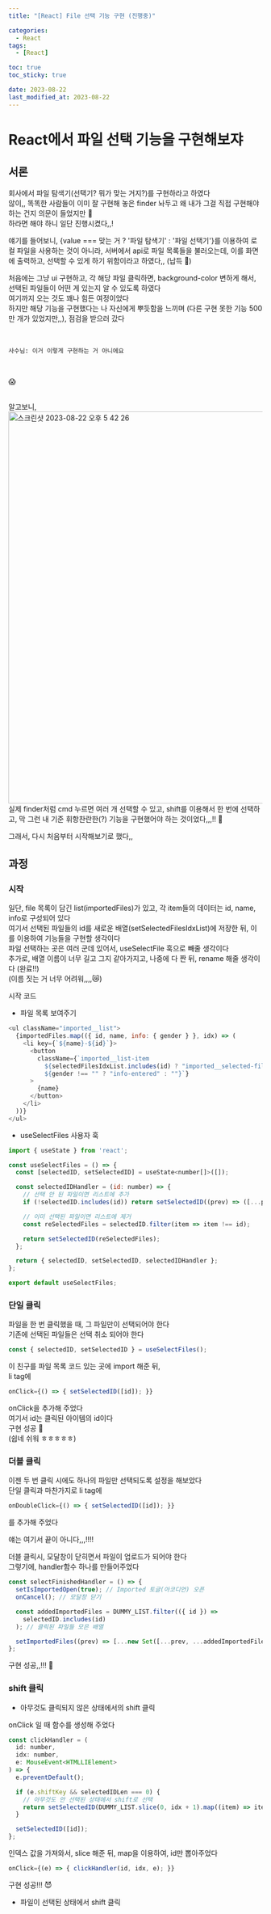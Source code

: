 ```yaml
---
title: "[React] File 선택 기능 구현 (진행중)"

categories:
  - React
tags:
  - [React]

toc: true
toc_sticky: true

date: 2023-08-22
last_modified_at: 2023-08-22
---
```


# React에서 파일 선택 기능을 구현해보쟈

## 서론

회사에서 파일 탐색기(선택기? 뭐가 맞는 거지?)를 구현하라고 하였다  
않이,, 똑똑한 사람들이 이미 잘 구현해 놓은 finder 놔두고 왜 내가 그걸 직접 구현해야 하는 건지 의문이 들었지만 🫨  
하라면 해야 하니 일단 진행시켰다,,!

얘기를 들어보니, {value === 맞는 거 ? '파일 탐색기' : '파일 선택기'}를 이용하여 로컬 파일을 사용하는 것이 아니라, 서버에서 api로 파일 목록들을 불러오는데, 이를 화면에 출력하고, 선택할 수 있게 하기 위함이라고 하였다,, (납득 🤔)

처음에는 그냥 ui 구현하고, 각 해당 파일 클릭하면, background-color 변하게 해서, 선택된 파일들이 어떤 게 있는지 알 수 있도록 하였다  
여기까지 오는 것도 꽤나 힘든 여정이었다  
하지만 해당 기능을 구현했다는 나 자신에게 뿌듯함을 느끼며 (다른 구현 못한 기능 500만 개가 있었지만,,), 점검을 받으러 갔다

<br />

`사수님: 이거 이렇게 구현하는 거 아니에요`

<br />

😱  
<br />

알고보니,  
<img width="776" alt="스크린샷 2023-08-22 오후 5 42 26" src="https://github.com/eonseok-jeon/test_electron-vite/assets/121864459/9e97f9ac-1b94-493e-9bef-e24ba5c2288d">  
실제 finder처럼 cmd 누르면 여러 개 선택할 수 있고, shift를 이용해서 한 번에 선택하고, 막 그런 내 기준 휘항찬란한(?) 기능을 구현했어야 하는 것이었다,,,!! 🫠

그래서, 다시 처음부터 시작해보기로 했다,,

## 과정

### 시작

일단, file 목록이 담긴 list(importedFiles)가 있고, 각 item들의 데이터는 id, name, info로 구성되어 있다  
여기서 선택된 파일들의 id를 새로운 배열(setSelectedFilesIdxList)에 저장한 뒤, 이를 이용하여 기능들을 구현할 생각이다  
파일 선택하는 곳은 여러 군데 있어서, useSelectFile 훅으로 빼줄 생각이다  
추가로, 배열 이름이 너무 길고 그지 같아가지고, 나중에 다 짠 뒤, rename 해줄 생각이다 (완료!!)  
(이름 짓는 거 너무 어려워,,,,😿)

시작 코드

- 파일 목록 보여주기

```javascript
<ul className="imported__list">
  {importedFiles.map(({ id, name, info: { gender } }, idx) => (
    <li key={`${name}-${id}`}>
      <button
        className={`imported__list-item 
          ${selectedFilesIdxList.includes(id) ? "imported__selected-file" : ""} 
          ${gender !== "" ? "info-entered" : ""}`}
      >
        {name}
      </button>
    </li>
  ))}
</ul>
```

- useSelectFiles 사용자 훅

```javascript
import { useState } from 'react';

const useSelectFiles = () => {
  const [selectedID, setSelectedID] = useState<number[]>([]);

  const selectedIDHandler = (id: number) => {
    // 선택 안 된 파일이면 리스트에 추가
    if (!selectedID.includes(id)) return setSelectedID((prev) => ([...prev, id]));

    // 이미 선택된 파일이면 리스트에 제거
    const reSelectedFiles = selectedID.filter(item => item !== id);

    return setSelectedID(reSelectedFiles);
  };

  return { selectedID, setSelectedID, selectedIDHandler };
};

export default useSelectFiles;
```

### 단일 클릭

파일을 한 번 클릭했을 때, 그 파일만이 선택되어야 한다  
기존에 선택된 파일들은 선택 취소 되어야 한다

```javascript
const { selectedID, setSelectedID } = useSelectFiles();
```

이 친구를 파일 목록 코드 있는 곳에 import 해준 뒤,  
li tag에

```javascript
onClick={() => { setSelectedID([id]); }}
```

onClick을 추가해 주었다  
여기서 id는 클릭된 아이템의 id이다  
구현 성공 👻  
(쉽네 쉬워 ㅎㅎㅎㅎㅎ)

### 더블 클릭

이젠 두 번 클릭 시에도 하나의 파일만 선택되도록 설정을 해보았다  
단일 클릭과 마찬가지로 li tag에

```javascript
onDoubleClick={() => { setSelectedID([id]); }}
```

를 추가해 주었다

얘는 여기서 끝이 아니다,,,!!!!

더블 클릭시, 모달창이 닫히면서 파일이 업로드가 되어야 한다  
그렇기에, handler함수 하나를 만들어주었다

```javascript
const selectFinishedHandler = () => {
  setIsImportedOpen(true); // Imported 토글(아코디언) 오픈
  onCancel(); // 모달창 닫기

  const addedImportedFiles = DUMMY_LIST.filter(({ id }) =>
    selectedID.includes(id)
  ); // 클릭된 파일들 모은 배열

  setImportedFiles((prev) => [...new Set([...prev, ...addedImportedFiles])]); // imported된 파일 목록에 중복 제거해서 파일 추가
};
```

구현 성공,,!!! 🤗

### shift 클릭

- 아무것도 클릭되지 않은 상태에서의 shift 클릭

onClick 일 때 함수를 생성해 주었다

```javascript
const clickHandler = (
  id: number,
  idx: number,
  e: MouseEvent<HTMLLIElement>
) => {
  e.preventDefault();

  if (e.shiftKey && selectedIDLen === 0) {
    // 아무것도 안 선택된 상태에서 shift로 선택
    return setSelectedID(DUMMY_LIST.slice(0, idx + 1).map((item) => item.id));
  }

  setSelectedID([id]);
};
```

인덱스 값을 가져와서, slice 해준 뒤, map을 이용하여, id만 뽑아주었다

```javascript
onClick={(e) => { clickHandler(id, idx, e); }}
```

구현 성공!!! 😈

- 파일이 선택된 상태에서 shift 클릭

